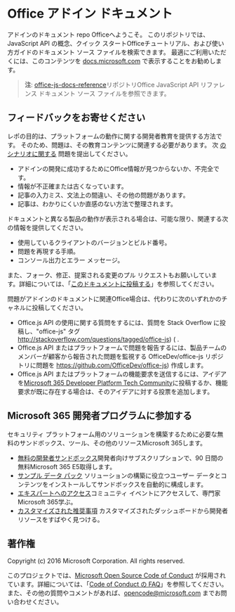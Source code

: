 # <a name="office-add-ins-documentation"></a>Office アドイン ドキュメント

アドインのドキュメント repo Officeへようこそ。 このリポジトリでは、JavaScript API の概念、クイック スタートOfficeチュートリアル、および使い方ガイドのドキュメント ソース ファイルを検索できます。 最適にご利用いただくには、このコンテンツを [docs.microsoft.com](https://docs.microsoft.com/office/dev/add-ins) で表示することをお勧めします。

> **注**: [office-js-docs-reference](https://github.com/OfficeDev/office-js-docs-reference)リポジトリOffice JavaScript API リファレンス ドキュメント ソース ファイルを参照できます。

## <a name="give-us-your-feedback"></a>フィードバックをお寄せください

レポの目的は、プラットフォームの動作に関する開発者教育を提供する方法です。 そのため、問題は、その教育コンテンツに関連する必要があります。 次 [のシナリオに関する](https://github.com/OfficeDev/office-js-docs-pr/issues) 問題を提出してください。

- アドインの開発に成功するためにOffice情報が見つからないか、不完全です。
- 情報が不正確または古くなっています。
- 記事の入力ミス、文法上の間違い、その他の問題があります。
- 記事は、わかりにくいか直感のない方法で整理されます。

ドキュメントと異なる製品の動作が表示される場合は、可能な限り、関連する次の情報を提供してください。

- 使用しているクライアントのバージョンとビルド番号。
- 問題を再現する手順。
- コンソール出力とエラー メッセージ。

また、フォーク、修正、提案される変更のプル リクエストもお願いしています。詳細については、「[このドキュメントに投稿する](Contributing.md)」を参照してください。

問題がアドインのドキュメントに関連Office場合は、代わりに次のいずれかのチャネルに投稿してください。

- Office.js API の使用に関する質問をするには、質問を Stack Overflow に投稿し、"office-js" タグ http://stackoverflow.com/questions/tagged/office-js) ( .
- Office.js API またはプラットフォームで問題を報告するには、製品チームのメンバーが顧客から報告された問題を監視する OfficeDev/office-js リポジトリに問題を https://github.com/OfficeDev/office-js) 作成します。
- Office.js API またはプラットフォームの機能要求を送信するには、アイデアを[Microsoft 365 Developer Platform Tech Community](https://techcommunity.microsoft.com/t5/microsoft-365-developer-platform/idb-p/Microsoft365DeveloperPlatform)に投稿するか、機能要求が既に存在する場合は、そのアイデアに対する投票を追加します。

## <a name="join-the-microsoft-365-developer-program"></a>Microsoft 365 開発者プログラムに参加する

セキュリティ プラットフォーム用のソリューションを構築するために必要な無料のサンドボックス、ツール、その他のリソースMicrosoft 365します。

- [無料の開発者サンドボックス](https://developer.microsoft.com/microsoft-365/dev-program#Subscription)開発者向けサブスクリプションで、90 日間の無料Microsoft 365 E5取得します。
- [サンプル データ パック](https://developer.microsoft.com/microsoft-365/dev-program#Sample) ソリューションの構築に役立つユーザー データとコンテンツをインストールしてサンドボックスを自動的に構成します。
- [エキスパートへのアクセス](https://developer.microsoft.com/microsoft-365/dev-program#Experts)コミュニティ イベントにアクセスして、専門家Microsoft 365学ぶ。
- [カスタマイズされた推奨事項](https://developer.microsoft.com/microsoft-365/dev-program#Recommendations) カスタマイズされたダッシュボードから開発者リソースをすばやく見つける。


## <a name="copyright"></a>著作権

Copyright (c) 2016 Microsoft Corporation. All rights reserved.


このプロジェクトでは、[Microsoft Open Source Code of Conduct](https://opensource.microsoft.com/codeofconduct/) が採用されています。詳細については、「[Code of Conduct の FAQ](https://opensource.microsoft.com/codeofconduct/faq/)」を参照してください。また、その他の質問やコメントがあれば、[opencode@microsoft.com](mailto:opencode@microsoft.com) までお問い合わせください。
